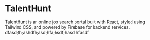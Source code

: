 # TalentHunt

TalentHunt is an online job search portal built with React, styled using Tailwind CSS, and powered by Firebase for backend services.
dfasd;fh;ashdfh;asd;hfa;hsdf;hasd;hfasdf
